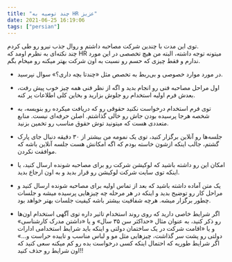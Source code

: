 ```yaml
---
title: "چند توصیه به HR عزیز"
date: 2021-06-25 16:19:06
tags: ["persian"]
---
```


توی این مدت با چندین شرکت مصاحبه داشتم و روال جذب نیرو رو طی کردم.\
چند نکته‌ای به نظرم اومد که HR میتونه توجه داشته، البته من هیچ تخصصی در این مورد ندارم و فقط چیزی که حسم رو نسبت به اون شرکت بهتر میکنه رو میخام بگم.

- در مورد موارد خصوصی و بی‌ربط به تخصص مثل «چندتا بچه داری؟» سوال نپرسید.

- اول مراحل مصاحبه فنی رو انجام بدید و اگه از نظر فنی همه چیز خوب پیش رفت، بعدش فرم اولیه استخدام رو جلوش بزارید و بخاین کلی اطلاعات پر کنه.

- توی فرم استخدام درخواست نکنید حقوقی رو که دریافت میکرده رو بنویسه، به شخصه هرجا پرسیده بودن جاش رو خالی گذاشتم. اصلن حرفه‌ای نیست. منابع متعددی هست که میتونید توش حقوق مناسب رو تخمین بزنید.

- جلسه‌ها رو آنلاین برگزار کنید، توی یک نمومه من بیشتر از ۳۰ دقیقه دنبال جای پارک گشتم، جالب اینکه ازشون خاسته بودم که اگه امکانش هست جلسه آنلاین باشه که موافقت نکردن.

- امکان این رو داشته باشید که لوکیشن شرکت رو برای مصاحبه شونده ارسال کنید، یا اینکه توی سایت شرکت لوکیشن رو قرار بدید و به اون ارجاع بدید.

- یک متن آماده داشته باشید که بعد از تماس اولیه برای مصاحبه شونده ارسال کنید و مراحل کار رو توضیح بدید و اینکه در هر مرحله چه چیزهایی پرسیده میشه و جلسات چطور برگزار میشه. هرچه شفافیت بیشتر باشه کیفیت جلسات بهتر خواهد بود.

- اگر شرایط خاصی دارید که روی روند استخدام تاثیر داره توی آگهی استخدام اون‌ها رو ذکر کنید، به عنوان مثال «حداکثر سن ۳۵ سال» و یا «داشتن مدرک کارشناسی» و یا «اقامت شرکت در یک ساختمان دولتی و اینکه باید شرایط استخدامی ادارات دولتی رو پشت سر گذاشت، چیزهایی مثل مو و لباس مناسب و تاییده حراست و...» اگر شرایط طوریه که احتمال اینکه کسی درخواست بده رو کم میکنه سعی کنید که اون شرایط رو حذف کنید!!
